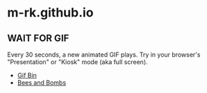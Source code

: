 m-rk.github.io
==============

## WAIT FOR GIF

Every 30 seconds, a new animated GIF plays. Try in your browser's "Presentation" or "Kiosk" mode (aka full screen).

- [Gif Bin](http://m-rk.github.io/waitforgif/?source=gifbin)
- [Bees and Bombs](http://m-rk.github.io/waitforgif/?source=beesandbombs)